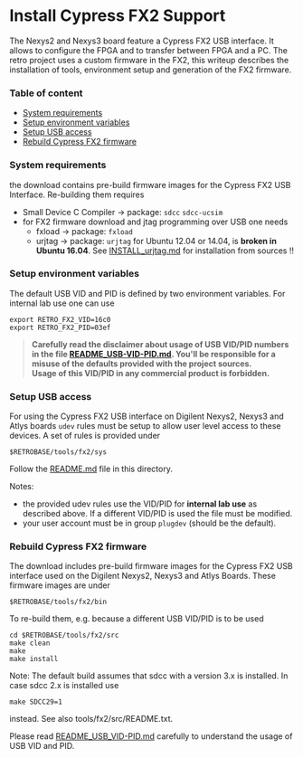 # Install Cypress FX2 Support

The Nexys2 and Nexys3 board feature a Cypress FX2 USB interface. It allows
to configure the FPGA and to transfer between FPGA and a PC. The retro
project uses a custom firmware in the FX2, this writeup describes the
installation of tools, environment setup and generation of the FX2 firmware.

### Table of content

- [System requirements](#user-content-sysreq)
- [Setup environment variables](#user-content-envvar)
- [Setup USB access](#user-content-usb-access)
- [Rebuild Cypress FX2 firmware](#user-content-fx2-firmware)

### System requirements  <a name="sysreq"></a>
  
the download contains pre-build firmware images for the Cypress FX2
USB Interface. Re-building them requires
- Small Device C Compiler -> package: `sdcc` `sdcc-ucsim`
- for FX2 firmware download and jtag programming over USB one needs
  - fxload -> package: `fxload`
  - urjtag -> package: `urjtag` for Ubuntu 12.04 or 14.04,
      is **broken in Ubuntu 16.04**.
      See [INSTALL_urjtag.md](INSTALL_urjtag.md) for installation from sources !!

### Setup environment variables  <a name="envvar"></a>

The default USB VID and PID is defined by two environment variables. 
For internal lab use one can use

    export RETRO_FX2_VID=16c0
    export RETRO_FX2_PID=03ef

> **Carefully read the disclaimer about usage of USB VID/PID numbers  
> in the file [README_USB-VID-PID.md](README_USB-VID-PID.md). You'll be responsible for a  
> misuse of the defaults provided with the project sources.  
> Usage of this VID/PID in any commercial product is forbidden.**

### Setup USB access  <a name="usb-access"></a>

For using the Cypress FX2 USB interface on Digilent Nexys2, Nexys3 and
Atlys boards `udev` rules must be setup to allow user level access to
these devices. A set of rules is provided under

    $RETROBASE/tools/fx2/sys

Follow the [README.md](../tools/fx2/sys/README.md) file in this directory.

Notes:
- the provided udev rules use the VID/PID for **internal lab use** as
  described above. If a different VID/PID is used the file must be modified.
- your user account must be in group `plugdev` (should be the default).

### Rebuild Cypress FX2 firmware  <a name="fx2-firmware"></a>

The download includes pre-build firmware images for the Cypress FX2
USB interface used on the Digilent Nexys2, Nexys3 and Atlys Boards.
These firmware images are under

    $RETROBASE/tools/fx2/bin

To re-build them, e.g. because a different USB VID/PID is to be used

    cd $RETROBASE/tools/fx2/src
    make clean
    make
    make install

Note: The default build assumes that sdcc with a version 3.x is installed.
In case sdcc 2.x is installed use

    make SDCC29=1

instead. See also tools/fx2/src/README.txt.

Please read [README_USB_VID-PID.md](README_USB_VID-PID.md) carefully to 
understand the usage of USB VID and PID.

